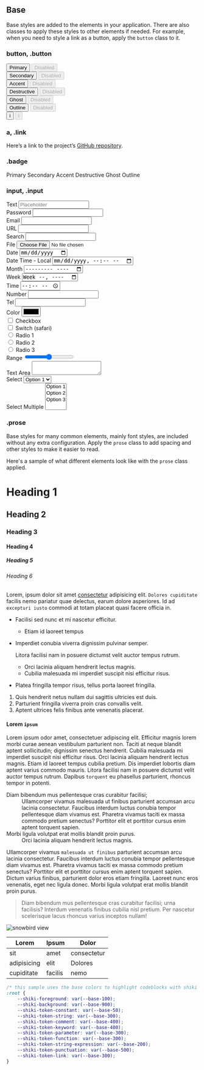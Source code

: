 ## Base

Base styles are added to the elements in your application. There are also classes to apply these styles to other elements if needed. For example, when you need to style a link as a button, apply the `button` class to it.

### button, .button

<div class="flex-col">
	<div class="flex-row">
		<button>Primary</button>
		<button disabled>Disabled</button>
	</div>
	<div class="flex-row">
		<button class="secondary">Secondary</button>
		<button class="secondary" disabled>Disabled</button>
	</div>
	<div class="flex-row">
		<button class="accent">Accent</button>
		<button class="accent" disabled>Disabled</button>
	</div>
	<div class="flex-row">
		<button class="destructive">Destructive</button>
		<button class="destructive" disabled>Disabled</button>
	</div>
	<div class="flex-row">
		<button class="ghost">Ghost</button>
		<button class="ghost" disabled>Disabled</button>
	</div>
	<div class="flex-row">
		<button class="outline">Outline</button>
		<button class="outline" disabled>Disabled</button>
	</div>
	<div class="flex-row">
		<button class="icon">i</button>
		<button class="icon" disabled>i</button>
	</div>
</div>

### a, .link

Here’s a link to the project’s [GitHub repository](https://github.com/rossrobino/uico).

### .badge

<div class="flex-row">
	<span class="badge">Primary</span>
	<span class="badge secondary">Secondary</span>
	<span class="badge accent">Accent</span>
	<span class="badge destructive">Destructive</span>
	<span class="badge ghost">Ghost</span>
	<span class="badge outline">Outline</span>
</div>

### input, .input

<div class="grid">
	<div>
		<label for="textInput" class="label">Text</label>
		<input type="text" id="textInput" placeholder="Placeholder" />
	</div>
	<div>
		<label for="passwordInput" class="label">Password</label>
		<input type="password" id="passwordInput" />
	</div>
	<div>
		<label for="emailInput" class="label">Email</label>
		<input type="email" id="emailInput" />
	</div>
	<div>
		<label for="urlInput" class="label">URL</label>
		<input type="url" id="urlInput" />
	</div>
	<div>
		<label for="searchInput" class="label">Search</label>
		<input type="search" id="searchInput" />
	</div>
	<div>
		<label for="fileInput" class="label">File</label>
		<input type="file" id="fileInput" />
	</div>
	<div>
		<label for="dateInput" class="label">Date</label>
		<input type="date" id="dateInput" />
	</div>
	<div>
		<label for="datetime-localInput" class="label">
			Date Time - Local
		</label>
		<input type="datetime-local" id="datetime-localInput" />
	</div>
	<div>
		<label for="monthInput" class="label">Month</label>
		<input type="month" id="monthInput" />
	</div>
	<div>
		<label for="weekInput" class="label">Week</label>
		<input type="week" id="weekInput" />
	</div>
	<div>
		<label for="timeInput" class="label">Time</label>
		<input type="time" id="timeInput" />
	</div>
	<div>
		<label for="numberInput" class="label">Number</label>
		<input type="number" id="numberInput" />
	</div>
	<div>
		<label for="telInput" class="label">Tel</label>
		<input type="tel" id="telInput" />
	</div>
	<div>
		<label for="colorInput" class="label">Color</label>
		<input type="color" id="colorInput" />
	</div>
	<div>
		<div class="flex-row">
			<input type="checkbox" id="checkbox" />
			<label for="checkbox" class="label">Checkbox</label>
		</div>
		<div class="flex-row">
			<input type="checkbox" id="switch" switch />
			<label for="switch" class="label">Switch (safari)</label>
		</div>
	</div>
	<div>
		<div class="flex-row">
			<input type="radio" id="radio1" name="radio" />
			<label for="radio1" class="label">Radio 1</label>
		</div>
		<div class="flex-row">
			<input type="radio" id="radio2" name="radio" />
			<label for="radio2" class="label">Radio 2</label>
		</div>
		<div class="flex-row">
			<input type="radio" id="radio3" name="radio" />
			<label for="radio3" class="label">Radio 3</label>
		</div>
	</div>
	<div>
		<label for="range" class="label">Range</label>
		<input type="range" id="range" />
	</div>
	<div>
		<label for="textarea" class="label">Text Area</label>
		<textarea id="textarea"></textarea>
	</div>
	<div>
		<label for="select" class="label">Select</label>
		<select id="select">
			<option value="option1">Option 1</option>
			<option value="option2">Option 2</option>
			<option value="option3">Option 3</option>
		</select>
	</div>
	<div>
		<label for="selectMultiple" class="label">Select Multiple</label>
		<select id="selectMultiple" multiple>
			<option value="option1">Option 1</option>
			<option value="option2">Option 2</option>
			<option value="option3">Option 3</option>
		</select>
	</div>
</div>

### .prose

Base styles for many common elements, mainly font styles, are included without any extra configuration. Apply the `prose` class to add spacing and other styles to make it easier to read.

Here's a sample of what different elements look like with the `prose` class applied.

# Heading 1

## Heading 2

### Heading 3

#### Heading 4

##### Heading 5

###### Heading 6

Lorem, ipsum dolor sit amet [consectetur](#) adipisicing elit. `Dolores cupiditate` facilis nemo pariatur quae delectus, earum dolore asperiores. Id ad `excepturi iusto` commodi at totam placeat quasi facere officia in.

- Facilisi sed nunc et mi nascetur efficitur.
  - Etiam id laoreet tempus
- Imperdiet conubia viverra dignissim pulvinar semper.

  Litora facilisi nam in posuere dictumst velit auctor tempus rutrum.

  - Orci lacinia aliquam hendrerit lectus magnis.
  - Cubilia malesuada mi imperdiet suscipit nisi efficitur risus.

- Platea fringilla tempor risus, tellus porta laoreet fringilla.

1. Quis hendrerit netus nullam dui sagittis ultricies est duis.
2. Parturient fringilla viverra proin cras convallis velit.
3. Aptent ultrices felis finibus ante venenatis placerat.

#### Lorem `ipsum`

Lorem ipsum odor amet, consectetuer adipiscing elit. Efficitur magnis lorem morbi curae aenean vestibulum parturient non. Taciti at neque blandit aptent sollicitudin; dignissim senectus hendrerit. Cubilia malesuada mi imperdiet suscipit nisi efficitur risus. Orci lacinia aliquam hendrerit lectus magnis. Etiam id laoreet tempus cubilia pretium. Dis imperdiet lobortis diam aptent varius commodo mauris. Litora facilisi nam in posuere dictumst velit auctor tempus rutrum. Dapibus `torquent` eu phasellus parturient, rhoncus tempor in potenti.

<dl>
  <dt>Diam bibendum mus pellentesque cras curabitur facilisi;</dt>
  <dd>
	Ullamcorper vivamus malesuada ut finibus parturient accumsan arcu lacinia consectetur. Faucibus interdum luctus conubia tempor pellentesque diam vivamus est. Pharetra vivamus taciti ex massa commodo pretium senectus? Porttitor elit et porttitor cursus enim aptent torquent sapien.
  </dd>
  <dt>Morbi ligula volutpat erat mollis blandit proin purus.</dt>
  <dd>
	Orci lacinia aliquam hendrerit lectus magnis.
  </dd>
</dl>

Ullamcorper vivamus `malesuada ut finibus` parturient accumsan arcu lacinia consectetur. Faucibus interdum luctus conubia tempor pellentesque diam vivamus est. Pharetra vivamus taciti ex massa commodo pretium senectus? Porttitor elit et porttitor cursus enim aptent torquent sapien. Dictum varius finibus, parturient dolor eros etiam fringilla. Laoreet nunc eros venenatis, eget nec ligula donec. Morbi ligula volutpat erat mollis blandit proin purus.

> Diam bibendum mus pellentesque cras curabitur facilisi; urna facilisis? Interdum venenatis finibus cubilia nisl pretium. Per nascetur scelerisque lacus rhoncus varius inceptos nullam!

<img src="https://images.unsplash.com/photo-1679330133692-603088131844?q=20&w=2871&auto=format&fit=crop&ixlib=rb-4.0.3&ixid=M3wxMjA3fDB8MHxwaG90by1wYWdlfHx8fGVufDB8fHx8fA%3D%3D" alt="snowbird view" loading="lazy">

<table>
	<thead>
		<tr>
			<th>Lorem</th>
			<th>Ipsum</th>
			<th>Dolor</th>
		</tr>
	</thead>
	<tbody>
		<tr>
			<td>sit</td>
			<td>amet</td>
			<td>consectetur</td>
		</tr>
		<tr>
			<td>adipisicing</td>
			<td>elit</td>
			<td>Dolores</td>
		</tr>
		<tr>
			<td>cupiditate</td>
			<td>facilis</td>
			<td>nemo</td>
		</tr>
	</tbody>
</table>

```css
/* this sample uses the base colors to highlight codeblocks with shiki */
:root {
	--shiki-foreground: var(--base-100);
	--shiki-background: var(--base-900);
	--shiki-token-constant: var(--base-50);
	--shiki-token-string: var(--base-300);
	--shiki-token-comment: var(--base-400);
	--shiki-token-keyword: var(--base-400);
	--shiki-token-parameter: var(--base-300);
	--shiki-token-function: var(--base-300);
	--shiki-token-string-expression: var(--base-200);
	--shiki-token-punctuation: var(--base-500);
	--shiki-token-link: var(--base-300);
}
```
